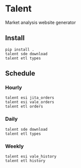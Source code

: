 # Talent

Market analysis website generator

## Install

```shell
pip install .
talent sde download
talent etl types
```

## Schedule

### Hourly

```shell
talent esi jita_orders
talent esi vale_orders
talent etl orders
```

### Daily

```shell
talent sde download
talent etl types
```

### Weekly

```shell
talent esi vale_history
talent etl history
```
